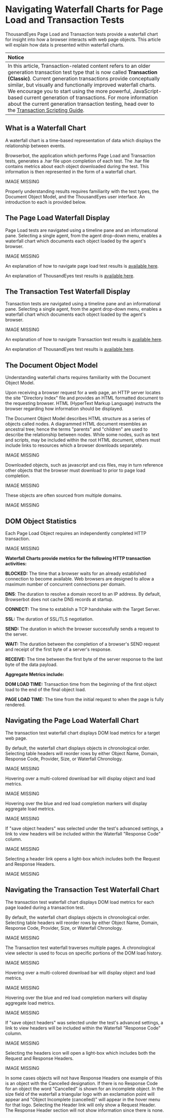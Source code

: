# Navigating Waterfall Charts for Page Load and Transaction Tests

ThousandEyes Page Load and Transaction tests provide a waterfall chart for insight into how a browser interacts with web page objects. This article will explain how data is presented within waterfall charts.

| Notice |
| :--- |
| In this article, Transaction-related content refers to an older generation transaction test type that is now called **Transaction \(Classic\)**. Current generation transactions provide conceptually similar, but visually and functionally improved waterfall charts. We encourage you to start using the more powerful, JavaScript-based current generation of transactions. For more information about the current generation transaction testing, head over to the [Transaction Scripting Guide](https://success.thousandeyes.com/PublicArticlePage?articleIdParam=kA044000000UFYvCAO_Transaction-Scripting-Guide). |

## What is a Waterfall Chart

A waterfall chart is a time-based representation of data which displays the relationship between events.

Browserbot, the application which performs Page Load and Transaction tests, generates a .har file upon completion of each test. The .har file contains metrics about each object downloaded during the test. This information is then represented in the form of a waterfall chart.

IMAGE MISSING

Properly understanding results requires familiarity with the test types, the Document Object Model, and the ThousandEyes user interface. An introduction to each is provided below.

## The Page Load Waterfall Display

Page Load tests are navigated using a timeline pane and an informational pane. Selecting a single agent, from the agent drop-down menu, enables a waterfall chart which documents each object loaded by the agent's browser.

IMAGE MISSING

An explanation of how to navigate page load test results is [available here](https://success.thousandeyes.com/PublicArticlePage?articleIdParam=kA0E0000000CmmuKAC_Using-the-Page-Load-view).

An explanation of ThousandEyes test results is [available here](https://success.thousandeyes.com/PublicArticlePage?articleIdParam=kA0E0000000CmmzKAC_ThousandEyes-Metrics:-What-do-your-results-mean?).

## The Transaction Test Waterfall Display

Transaction tests are navigated using a timeline pane and an informational pane. Selecting a single agent, from the agent drop-down menu, enables a waterfall chart which documents each object loaded by the agent's browser.

IMAGE MISSING

An explanation of how to navigate Transaction test results is [available here](https://success.thousandeyes.com/PublicArticlePage?articleIdParam=kA0E0000000CmmnKAC_Using-the-Transactions-View).

An explanation of ThousandEyes test results is [available here](https://success.thousandeyes.com/PublicArticlePage?articleIdParam=kA0E0000000CmmzKAC_ThousandEyes-Metrics:-What-do-your-results-mean?).

## The Document Object Model

Understanding waterfall charts requires familiarity with the Document Object Model.

Upon receiving a browser request for a web page, an HTTP server locates the site "Directory Index" file and provides an HTML formatted document to the requesting browser.  HTML \(HyperText Markup Language\) instructs the browser regarding how information should be displayed.

The Document Object Model describes HTML structure as a series of objects called nodes. A diagrammed HTML document resembles an ancestral tree; hence the terms "parents" and "children" are used to describe the relationship between nodes. While some nodes, such as text and scripts, may be included within the root HTML document, others must include links to resources which a browser downloads separately.

IMAGE MISSING

Downloaded objects, such as javascript and css files, may in turn reference other objects that the browser must download to prior to page load completion.

IMAGE MISSING

These objects are often sourced from multiple domains.

IMAGE MISSING

## DOM Object Statistics

Each Page Load Object requires an independently completed HTTP transaction.

IMAGE MISSING 

**Waterfall Charts provide metrics for the following HTTP transaction activities:**

**BLOCKED:** The time that a browser waits for an already established connection to become available. Web browsers are designed to allow a maximum number of concurrent connections per domain. 

**DNS**: The duration to resolve a domain record to an IP address. By default, Browserbot does not cache DNS records at startup. 

**CONNECT:** The time to establish a TCP handshake with the Target Server. 

**SSL:** The duration of SSL/TLS negotiation. 

**SEND:** The duration in which the browser successfully sends a request to the server. 

**WAIT:** The duration between the completion of a browser's SEND request and receipt of the first byte of a server's response. 

**RECEIVE:** The time between the first byte of the server response to the last byte of the data payload. 

  
**Aggregate Metrics include:** 

**DOM LOAD TIME:** Transaction time from the beginning of the first object load to the end of the final object load. 

**PAGE  LOAD TIME:** The time from the initial request to when the page is fully rendered. 

##  Navigating the Page Load Waterfall Chart

The transaction test waterfall chart displays DOM load metrics for a target web page.

By default, the waterfall chart displays objects in chronological order. Selecting table headers will reorder rows by either Object Name, Domain, Response Code, Provider, Size, or Waterfall Chronology.

IMAGE MISSING

Hovering over a multi-colored download bar will display object and load metrics.

IMAGE MISSING

Hovering over the blue and red load completion markers will display aggregate load metrics.

IMAGE MISSING

If "save object headers" was selected under the test's advanced settings, a link to view headers will be included within the Waterfall "Response Code" column.

IMAGE MISSING

Selecting a header link opens a light-box which includes both the Request and Response Headers.

IMAGE MISSING

## Navigating the Transaction Test Waterfall Chart

The transaction test waterfall chart displays DOM load metrics for each page loaded during a transaction test.

By default, the waterfall chart displays objects in chronological order. Selecting table headers will reorder rows by either Object Name, Domain, Response Code, Provider, Size, or Waterfall Chronology.

IMAGE MISSING

The Transaction test waterfall traverses multiple pages. A chronological view selector is used to focus on specific portions of the DOM load history.

IMAGE MISSING

Hovering over a multi-colored download bar will display object and load metrics.

IMAGE MISSING

Hovering over the blue and red load completion markers will display aggregate load metrics.

IMAGE MISSING

If "save object headers" was selected under the test's advanced settings, a link to view headers will be included within the Waterfall "Response Code" column.

IMAGE MISSING

Selecting the headers icon will open a light-box which includes both the Request and Response Headers.

IMAGE MISSING

In some cases objects will not have Response Headers one example of this is an object with the Cancelled designation.  If there is no Response Code for an object the word "Cancelled" is shown for an incomplete object.  In the size field of the waterfall a triangular logo with an exclamation point will appear and "Object Incomplete \(cancelled\)" will appear in the hover menu for that logo.  Selecting the Header link will only show a Request Header.  The Response Header section will not show information since there is none.

